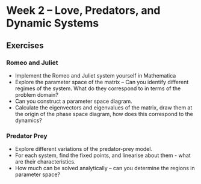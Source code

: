 # Week 2 – Love, Predators, and Dynamic Systems
## Exercises
### Romeo and Juliet
* Implement the Romeo and Juliet system yourself in Mathematica
* Explore the parameter space of the matrix – Can you identify different regimes of the system. What do they correspond to in terms of the problem domain?
* Can you construct a parameter space diagram.
* Calculate the eigenvectors and eigenvalues of the matrix, draw them at the origin of the phase space diagram, how does this correspond to the dynamics?
### Predator Prey
* Explore different variations of the predator-prey model.
* For each system, find the fixed points, and linearise about them - what are their characteristics.
* How much can be solved analytically – can you determine the regions in parameter space?
